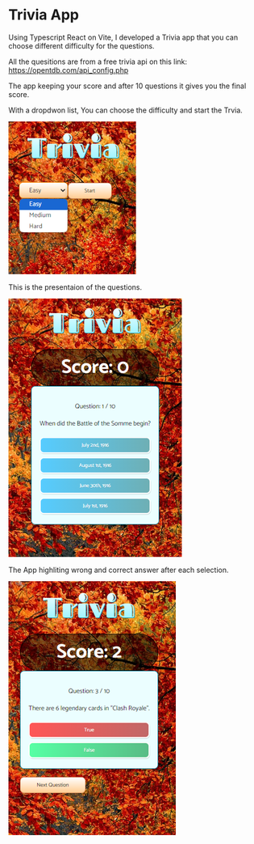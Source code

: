# Trivia App

Using Typescript React on Vite, I developed a Trivia app that you can choose different difficulty for the questions.

All the quesitions are from a free trivia api on this link: https://opentdb.com/api_config.php

The app keeping your score and after 10 questions it gives you the final score.

With a dropdwon list, You can choose the difficulty and start the Trvia.

![](1.png)

This is the presentaion of the questions.

![](2.png)

The App highliting wrong and correct answer after each selection.

![](3.png)

